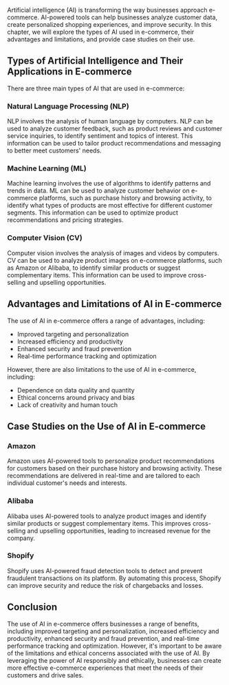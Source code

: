 
Artificial intelligence (AI) is transforming the way businesses approach e-commerce. AI-powered tools can help businesses analyze customer data, create personalized shopping experiences, and improve security. In this chapter, we will explore the types of AI used in e-commerce, their advantages and limitations, and provide case studies on their use.

Types of Artificial Intelligence and Their Applications in E-commerce
---------------------------------------------------------------------

There are three main types of AI that are used in e-commerce:

### Natural Language Processing (NLP)

NLP involves the analysis of human language by computers. NLP can be used to analyze customer feedback, such as product reviews and customer service inquiries, to identify sentiment and topics of interest. This information can be used to tailor product recommendations and messaging to better meet customers' needs.

### Machine Learning (ML)

Machine learning involves the use of algorithms to identify patterns and trends in data. ML can be used to analyze customer behavior on e-commerce platforms, such as purchase history and browsing activity, to identify what types of products are most effective for different customer segments. This information can be used to optimize product recommendations and pricing strategies.

### Computer Vision (CV)

Computer vision involves the analysis of images and videos by computers. CV can be used to analyze product images on e-commerce platforms, such as Amazon or Alibaba, to identify similar products or suggest complementary items. This information can be used to improve cross-selling and upselling opportunities.

Advantages and Limitations of AI in E-commerce
----------------------------------------------

The use of AI in e-commerce offers a range of advantages, including:

* Improved targeting and personalization
* Increased efficiency and productivity
* Enhanced security and fraud prevention
* Real-time performance tracking and optimization

However, there are also limitations to the use of AI in e-commerce, including:

* Dependence on data quality and quantity
* Ethical concerns around privacy and bias
* Lack of creativity and human touch

Case Studies on the Use of AI in E-commerce
-------------------------------------------

### Amazon

Amazon uses AI-powered tools to personalize product recommendations for customers based on their purchase history and browsing activity. These recommendations are delivered in real-time and are tailored to each individual customer's needs and interests.

### Alibaba

Alibaba uses AI-powered tools to analyze product images and identify similar products or suggest complementary items. This improves cross-selling and upselling opportunities, leading to increased revenue for the company.

### Shopify

Shopify uses AI-powered fraud detection tools to detect and prevent fraudulent transactions on its platform. By automating this process, Shopify can improve security and reduce the risk of chargebacks and losses.

Conclusion
----------

The use of AI in e-commerce offers businesses a range of benefits, including improved targeting and personalization, increased efficiency and productivity, enhanced security and fraud prevention, and real-time performance tracking and optimization. However, it's important to be aware of the limitations and ethical concerns associated with the use of AI. By leveraging the power of AI responsibly and ethically, businesses can create more effective e-commerce experiences that meet the needs of their customers and drive sales.

